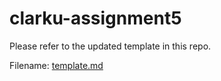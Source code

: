 # clarku-assignment5

Please refer to the updated template in this repo. 

Filename: [template.md](https://github.com/barnysanchez/clarku-assignment5/blob/master/template.ipynb)